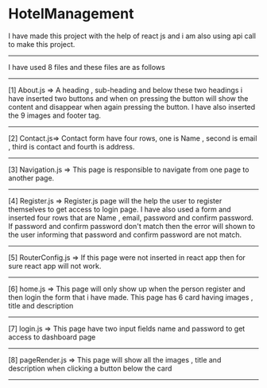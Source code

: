 # HotelManagement  
I have made this project with the help of react js and i am also using api call to make this project.
__________________________________________________________
I have used 8 files and these files are as follows
__________________________________________________________________________________________________________________________________________________________________________________
[1] About.js => A heading , sub-heading and below these two headings i have inserted two buttons and when on pressing the button will show the content and disappear when again pressing the button. I have also inserted the 9 images and footer tag.
__________________________________________________________________________________________________________________________________________________________________________________
[2] Contact.js=> Contact form have four rows, one is Name , second is email , third is contact and fourth is address.
__________________________________________________________________________________________________________________________________________________________________________________
[3] Navigation.js => This page is responsible to navigate from one page to another page.
__________________________________________________________________________________________________________________________________________________________________________________
[4] Register.js => Register.js page will the help the user to register themselves to get access to login page. I have also used a form and inserted four rows that are Name , email, password and confirm password. If password and confirm password don't match then the error will shown to the user informing that password and confirm password are not match.
_____________________________________________________________________________________________________________
[5] RouterConfig.js => If this page were not inserted in react app then for sure react app will not work.
__________________________________________________________________________________________________________________________________________________________________________________
[6] home.js => This page will only show up when the person register and then login the form that i have made. This page has 6 card having images , title and description
__________________________________________________________________________________________________________________________________________________________________________________
[7] login.js => This page have two input fields name and password to get access to dashboard page
___________________________________________________________________________________________________________________________________________________________________________________
[8] pageRender.js => This page will show all the images , title and description when clicking a button below the card
__________________________________________________________________________________________________________________________________________________________________________________
